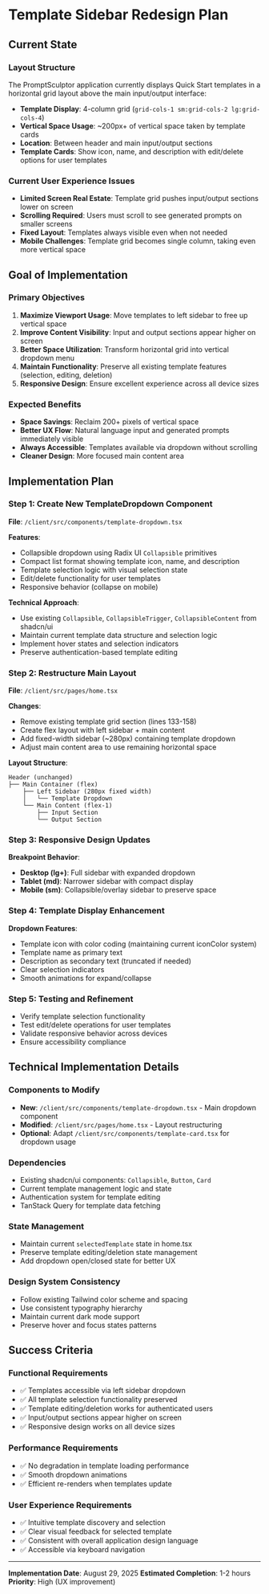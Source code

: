 # Template Sidebar Redesign Plan

## Current State

### Layout Structure
The PromptSculptor application currently displays Quick Start templates in a horizontal grid layout above the main input/output interface:

- **Template Display**: 4-column grid (`grid-cols-1 sm:grid-cols-2 lg:grid-cols-4`) 
- **Vertical Space Usage**: ~200px+ of vertical space taken by template cards
- **Location**: Between header and main input/output sections
- **Template Cards**: Show icon, name, and description with edit/delete options for user templates

### Current User Experience Issues
- **Limited Screen Real Estate**: Template grid pushes input/output sections lower on screen
- **Scrolling Required**: Users must scroll to see generated prompts on smaller screens
- **Fixed Layout**: Templates always visible even when not needed
- **Mobile Challenges**: Template grid becomes single column, taking even more vertical space

## Goal of Implementation

### Primary Objectives
1. **Maximize Viewport Usage**: Move templates to left sidebar to free up vertical space
2. **Improve Content Visibility**: Input and output sections appear higher on screen
3. **Better Space Utilization**: Transform horizontal grid into vertical dropdown menu
4. **Maintain Functionality**: Preserve all existing template features (selection, editing, deletion)
5. **Responsive Design**: Ensure excellent experience across all device sizes

### Expected Benefits
- **Space Savings**: Reclaim 200+ pixels of vertical space
- **Better UX Flow**: Natural language input and generated prompts immediately visible
- **Always Accessible**: Templates available via dropdown without scrolling
- **Cleaner Design**: More focused main content area

## Implementation Plan

### Step 1: Create New TemplateDropdown Component
**File**: `/client/src/components/template-dropdown.tsx`

**Features**:
- Collapsible dropdown using Radix UI `Collapsible` primitives
- Compact list format showing template icon, name, and description
- Template selection logic with visual selection state
- Edit/delete functionality for user templates
- Responsive behavior (collapse on mobile)

**Technical Approach**:
- Use existing `Collapsible`, `CollapsibleTrigger`, `CollapsibleContent` from shadcn/ui
- Maintain current template data structure and selection logic
- Implement hover states and selection indicators
- Preserve authentication-based template editing

### Step 2: Restructure Main Layout
**File**: `/client/src/pages/home.tsx`

**Changes**:
- Remove existing template grid section (lines 133-158)
- Create flex layout with left sidebar + main content
- Add fixed-width sidebar (~280px) containing template dropdown
- Adjust main content area to use remaining horizontal space

**Layout Structure**:
```
Header (unchanged)
├── Main Container (flex)
    ├── Left Sidebar (280px fixed width)
    │   └── Template Dropdown
    └── Main Content (flex-1)
        ├── Input Section
        └── Output Section
```

### Step 3: Responsive Design Updates
**Breakpoint Behavior**:
- **Desktop (lg+)**: Full sidebar with expanded dropdown
- **Tablet (md)**: Narrower sidebar with compact display  
- **Mobile (sm)**: Collapsible/overlay sidebar to preserve space

### Step 4: Template Display Enhancement
**Dropdown Features**:
- Template icon with color coding (maintaining current iconColor system)
- Template name as primary text
- Description as secondary text (truncated if needed)
- Clear selection indicators
- Smooth animations for expand/collapse

### Step 5: Testing and Refinement
- Verify template selection functionality
- Test edit/delete operations for user templates
- Validate responsive behavior across devices
- Ensure accessibility compliance

## Technical Implementation Details

### Components to Modify
- **New**: `/client/src/components/template-dropdown.tsx` - Main dropdown component
- **Modified**: `/client/src/pages/home.tsx` - Layout restructuring
- **Optional**: Adapt `/client/src/components/template-card.tsx` for dropdown usage

### Dependencies
- Existing shadcn/ui components: `Collapsible`, `Button`, `Card`
- Current template management logic and state
- Authentication system for template editing
- TanStack Query for template data fetching

### State Management
- Maintain current `selectedTemplate` state in home.tsx
- Preserve template editing/deletion state management
- Add dropdown open/closed state for better UX

### Design System Consistency
- Follow existing Tailwind color scheme and spacing
- Use consistent typography hierarchy
- Maintain current dark mode support
- Preserve hover and focus states patterns

## Success Criteria

### Functional Requirements
- ✅ Templates accessible via left sidebar dropdown
- ✅ All template selection functionality preserved
- ✅ Template editing/deletion works for authenticated users
- ✅ Input/output sections appear higher on screen
- ✅ Responsive design works on all device sizes

### Performance Requirements
- ✅ No degradation in template loading performance
- ✅ Smooth dropdown animations
- ✅ Efficient re-renders when templates update

### User Experience Requirements
- ✅ Intuitive template discovery and selection
- ✅ Clear visual feedback for selected template
- ✅ Consistent with overall application design language
- ✅ Accessible via keyboard navigation

---

**Implementation Date**: August 29, 2025
**Estimated Completion**: 1-2 hours
**Priority**: High (UX improvement)